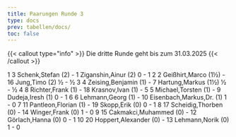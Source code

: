 ```yaml
---
title: Paarungen Runde 3
type: docs
prev: tabellen/docs/
toc: false
---
```


{{< callout type="info" >}}
Die dritte Runde geht bis zum 31.03.2025
{{< /callout >}}


<runde>
1	3	Schenk,Stefan		(2)	-	1	Ziganshin,Ainur		(2)	0	-	1	 
2	2	Geißhirt,Marco		(1½)	-	16	Jung,Timo		(2)	½	-	½	 
3	4	Zeising,Benjamin		(1)	-	7	Hartung,Markus		(1½)	½	-	½	 
4	8	Richter,Frank		(1)	-	18	Krasnov,Ivan		(1)		-		 
5	5	Michael,Torsten		(1)	-	9	Dudeja,Iresh		(1)	0	-	1	 
6	6	Lehmann,Georg		(1)	-	10	Eisenbach,Markus,Dr.		(1)	1	-	0	 
7	11	Pantleon,Florian		(1)	-	19	Skopp,Erik		(0)	0	-	1	 
8	17	Scheidig,Thorben		(0)	-	14	Winger,Frank		(0)	1	-	0	 
9	15	Cakmakci,Muhammed		(0)	-	12	Görlach,Hanna		(0)	0	-	1	 
10	20	Hoppert,Alexander		(0)	-	13	Lehmann,Norik		(0)	1	-	0	 
</runde>